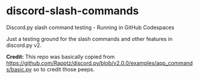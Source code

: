 # discord-slash-commands
Discord.py slash command testing - Running in GitHub Codespaces

Just a testing ground for the slash commands and other features in discord.py v2.

**Credit:** This repo was basically copied from https://github.com/Rapptz/discord.py/blob/v2.0.0/examples/app_commands/basic.py so to credit those peeps.
